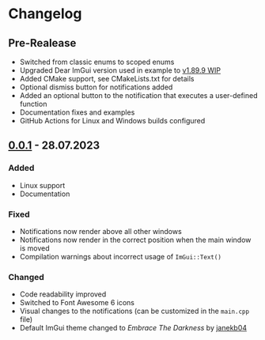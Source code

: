 # Changelog

## Pre-Realease
- Switched from classic enums to scoped enums
- Upgraded Dear ImGui version used in example to [v1.89.9 WIP](https://github.com/ocornut/imgui/commit/11613013860d149667302a258041dcd832069f36)
- Added CMake support, see CMakeLists.txt for details
- Optional dismiss button for notifications added
- Added an optional button to the notification that executes a user-defined function
- Documentation fixes and examples
- GitHub Actions for Linux and Windows builds configured

## [0.0.1] - 28.07.2023

### Added
- Linux support
- Documentation

### Fixed
- Notifications now render above all other windows
- Notifications now render in the correct position when the main window is moved
- Compilation warnings about incorrect usage of ```ImGui::Text()```

### Changed
- Code readability improved
- Switched to Font Awesome 6 icons
- Visual changes to the notifications (can be customized in the ```main.cpp``` file)
- Default ImGui theme changed to *Embrace The Darkness* by [janekb04](https://github.com/janekb04)


[0.0.1]: https://github.com/TyomaVader/ImGuiNotify/releases/tag/v0.0.1
